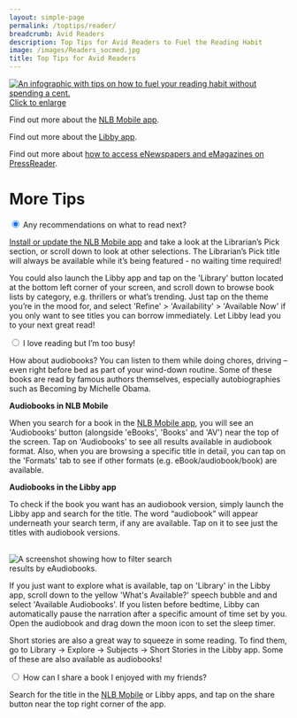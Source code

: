 ```yaml
---
layout: simple-page
permalink: /toptips/reader/
breadcrumb: Avid Readers
description: Top Tips for Avid Readers to Fuel the Reading Habit
image: /images/Readers_socmed.jpg
title: Top Tips for Avid Readers 
---
```

<a href="/images/Reader_highres.png">![An infographic with tips on how to fuel your reading habit without spending a cent.](/images/Reader.png)</a>
<a href="/images/Reader_highres.png">Click to enlarge</a>

<p>Find out more about the <a href="/get-started-with/nlb-mobile/">NLB Mobile app</a>.</p>
<p>Find out more about the <a href="/get-started-with/Libby/">Libby app</a>.</p>
<p>Find out more about <a href="/get-started-with/PressReader/">how to access eNewspapers and eMagazines on PressReader</a>.</p>
<p><h1>More Tips</h1></p>
<div class="acc-kontainer">          
	<div>
		<input type="radio" name="acc" id="acc1" checked>
		<label for="acc1"><i></i> Any recommendations on what to read next?</label>
		<div class="acc-body">
			<p><a href="https://go.nlb.gov.sg/nlbmobile">Install or update the NLB Mobile app</a> and take a look at the Librarian’s Pick section, or scroll down to look at other selections. The Librarian’s Pick title will always be available while it’s being featured - no waiting time required!</p>
			<p>You could also launch the Libby app and tap on the 'Library' button located at the bottom left corner of your screen, and scroll down to browse book lists by category,  e.g. thrillers or what’s trending. Just tap on the theme you’re in the mood for, and select 'Refine' > 'Availability' > 'Available Now' if you only want to see titles you can borrow immediately. Let Libby lead you to your next great read!</p>
		</div>
	</div>
    <div>
        <input type="radio" name="acc" id="acc2">
        <label for="acc2"><i></i> I love reading but I’m too busy!</label>
        <div class="acc-body">
			<p>How about audiobooks? You can listen to them while doing chores, driving –even right before bed as part of your wind-down routine. Some of these books are read by famous authors themselves, especially autobiographies such as Becoming by Michelle Obama. </p>
		<p><b>Audiobooks in NLB Mobile</b></p>
		<p>When you search for a book in the <a href="https://go.nlb.gov.sg/nlbmobile">NLB Mobile app</a>, you will see an 'Audiobooks' button (alongside 'eBooks', 'Books' and 'AV') near the top of the screen. Tap on 'Audiobooks' to see all results available in audiobook format. Also, when you are browsing a specific title in detail, you can tap on the 'Formats' tab to see if other formats (e.g. eBook/audiobook/book) are available. </p>
		<p><b>Audiobooks in the Libby app</b></p>
		<p>To check if the book you want has an audiobook version, simply launch the Libby app and search for the title. The word “audiobook” will appear underneath your search term, if any are available. Tap on it to see just the titles with audiobook versions.</p>
		<br>
		<img src="/images/Reader_screenshot_audiobook_search_Becoming.jpg" alt="A screenshot showing how to filter search results by eAudiobooks." style="max-width:300px;height:auto;width:auto;">
		<p>If you just want to explore what is available, tap on 'Library' in the Libby app, scroll down to the yellow 'What's Available?' speech bubble and and select 'Available Audiobooks'. If you listen before bedtime, Libby can automatically pause the narration after a specific amount of time set by you. Open the audiobook and drag down the moon icon to set the sleep timer.</p>
		<p>Short stories are also a great way to squeeze in some reading. To find them, go to Library -> Explore -> Subjects -> Short Stories in the Libby app. Some of these are also available as audiobooks!</p>
		</div>
	</div>
	<div>
		<input type="radio" name="acc" id="acc3">
		<label for="acc3"><i></i>How can I share a book I enjoyed with my friends?</label>
		<div class="acc-body">
			<p>Search for the title in the <a href="https://go.nlb.gov.sg/nlbmobile">NLB Mobile</a> or Libby apps, and tap on the share button near the top right corner of the app.</p>
		</div>
	</div>
</div>

